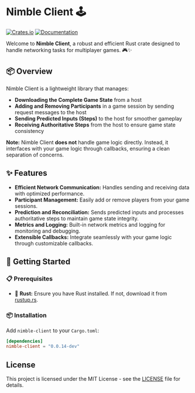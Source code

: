 # Nimble Client 🕹️

[![Crates.io](https://img.shields.io/crates/v/nimble-client)](https://crates.io/crates/nimble-client)
[![Documentation](https://docs.rs/nimble-client/badge.svg)](https://docs.rs/nimble-client)

Welcome to **Nimble Client**, a robust and efficient Rust crate designed to handle networking tasks for multiplayer games. 🎮✨

## 📦 Overview

Nimble Client is a lightweight library that manages:

- **Downloading the Complete Game State** from a host
- **Adding and Removing Participants** in a game session by sending request messages to the host
- **Sending Predicted Inputs (Steps)** to the host for smoother gameplay
- **Receiving Authoritative Steps** from the host to ensure game state consistency

**Note:** Nimble Client **does not** handle game logic directly. Instead, it interfaces with your game logic through callbacks, ensuring a clean separation of concerns.

## ✨ Features

- **Efficient Network Communication:** Handles sending and receiving data with optimized performance.
- **Participant Management:** Easily add or remove players from your game sessions.
- **Prediction and Reconciliation:** Sends predicted inputs and processes authoritative steps to maintain game state integrity.
- **Metrics and Logging:** Built-in network metrics and logging for monitoring and debugging.
- **Extensible Callbacks:** Integrate seamlessly with your game logic through customizable callbacks.

## 🚀 Getting Started

### 📋 Prerequisites

- 🦀 **Rust:** Ensure you have Rust installed. If not, download it from [rustup.rs](https://rustup.rs/).

### 📦 Installation

Add `nimble-client` to your `Cargo.toml`:

```toml
[dependencies]
nimble-client = "0.0.14-dev"
```

## License

This project is licensed under the MIT License - see the [LICENSE](LICENSE) file for details.
